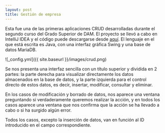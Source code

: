 ```yaml
---
layout: post
title: Gestión de empresa
---
```


Esta fue una de las primeras aplicaciones CRUD desarrolladas durante el segundo curso del Grado Superior de DAM. El proyecto se llevó a cabo en IntelliJ IDEA y el código puede descargarse desde [aquí](https://github.com/JoMaGaBa1/Portfolio/tree/main/Empresa). El lenguaje en el que está escrita es Java, con una interfaz gráfica Swing y una base de datos MariaDB.

![_config.yml]({{ site.baseurl }}/images/crud.png)

Se nos presenta una interfaz sencilla con un título superior y dividida en 2 partes: la parte derecha para visualizar directamente los datos almacenados en la base de datos, y la parte izquierda para el control directo de estos datos, es decir, insertar, modificar, consultar y eliminar.

En los casos de modificación y borrado de datos, nos aparece una ventana preguntando si verdaderamente queremos realizar la acción, y en todos los casos aparece una ventana que nos confirma que la acción se ha llevado a cabo o si ha surgido algún error.

Todos los casos, excepto la inserción de datos, van en función al ID introducido en el campo correspondiente.
